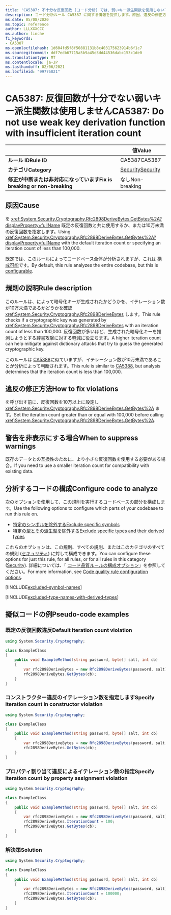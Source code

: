 ```yaml
---
title: 'CA5387: 不十分な反復回数 (コード分析) では、弱いキー派生関数を使用しないでください'
description: コード分析ルール CA5387 に関する情報を提供します。原因、違反の修正方法、非表示にするタイミングなどが含まれます。
ms.date: 05/08/2020
ms.topic: reference
author: LLLXXXCCC
ms.author: linche
f1_keywords:
- CA5387
ms.openlocfilehash: 1d604fd5f8f50881131b8c403175623914b6f1c7
ms.sourcegitcommit: ddf7edb67715a5b9a45e3dd44536dabc153c1de0
ms.translationtype: MT
ms.contentlocale: ja-JP
ms.lasthandoff: 02/06/2021
ms.locfileid: "99776021"
---
```

# <a name="ca5387-do-not-use-weak-key-derivation-function-with-insufficient-iteration-count"></a><span data-ttu-id="f2f0d-103">CA5387: 反復回数が十分でない弱いキー派生関数は使用しません</span><span class="sxs-lookup"><span data-stu-id="f2f0d-103">CA5387: Do not use weak key derivation function with insufficient iteration count</span></span>

| | <span data-ttu-id="f2f0d-104">値</span><span class="sxs-lookup"><span data-stu-id="f2f0d-104">Value</span></span> |
|-|-|
| <span data-ttu-id="f2f0d-105">**ルール ID**</span><span class="sxs-lookup"><span data-stu-id="f2f0d-105">**Rule ID**</span></span> |<span data-ttu-id="f2f0d-106">CA5387</span><span class="sxs-lookup"><span data-stu-id="f2f0d-106">CA5387</span></span>|
| <span data-ttu-id="f2f0d-107">**カテゴリ**</span><span class="sxs-lookup"><span data-stu-id="f2f0d-107">**Category**</span></span> |[<span data-ttu-id="f2f0d-108">Security</span><span class="sxs-lookup"><span data-stu-id="f2f0d-108">Security</span></span>](security-warnings.md)|
| <span data-ttu-id="f2f0d-109">**修正が中断または非対応になっています**</span><span class="sxs-lookup"><span data-stu-id="f2f0d-109">**Fix is breaking or non-breaking**</span></span> |<span data-ttu-id="f2f0d-110">なし</span><span class="sxs-lookup"><span data-stu-id="f2f0d-110">Non-breaking</span></span>|

## <a name="cause"></a><span data-ttu-id="f2f0d-111">原因</span><span class="sxs-lookup"><span data-stu-id="f2f0d-111">Cause</span></span>

<span data-ttu-id="f2f0d-112">を <xref:System.Security.Cryptography.Rfc2898DeriveBytes.GetBytes%2A?displayProperty=fullName> 既定の反復回数と共に使用するか、または10万未満の反復回数を指定します。</span><span class="sxs-lookup"><span data-stu-id="f2f0d-112">Using <xref:System.Security.Cryptography.Rfc2898DeriveBytes.GetBytes%2A?displayProperty=fullName> with the default iteration count or specifying an iteration count of less than 100,000.</span></span>

<span data-ttu-id="f2f0d-113">既定では、このルールによってコードベース全体が分析されますが、これは [構成可能](#configure-code-to-analyze)です。</span><span class="sxs-lookup"><span data-stu-id="f2f0d-113">By default, this rule analyzes the entire codebase, but this is [configurable](#configure-code-to-analyze).</span></span>

## <a name="rule-description"></a><span data-ttu-id="f2f0d-114">規則の説明</span><span class="sxs-lookup"><span data-stu-id="f2f0d-114">Rule description</span></span>

<span data-ttu-id="f2f0d-115">このルールは、によって暗号化キーが生成されたかどうかを、イテレーション数が10万未満であるかどうかを確認 <xref:System.Security.Cryptography.Rfc2898DeriveBytes> します。</span><span class="sxs-lookup"><span data-stu-id="f2f0d-115">This rule checks if a cryptographic key was generated by <xref:System.Security.Cryptography.Rfc2898DeriveBytes> with an iteration count of less than 100,000.</span></span> <span data-ttu-id="f2f0d-116">反復回数が多いほど、生成された暗号化キーを推測しようとする辞書攻撃に対する軽減に役立ちます。</span><span class="sxs-lookup"><span data-stu-id="f2f0d-116">A higher iteration count can help mitigate against dictionary attacks that try to guess the generated cryptographic key.</span></span>

<span data-ttu-id="f2f0d-117">このルールは [CA5388](ca5388.md)に似ていますが、イテレーション数が10万未満であることが分析によって判断されます。</span><span class="sxs-lookup"><span data-stu-id="f2f0d-117">This rule is similar to [CA5388](ca5388.md), but analysis determines that the iteration count is less than 100,000.</span></span>

## <a name="how-to-fix-violations"></a><span data-ttu-id="f2f0d-118">違反の修正方法</span><span class="sxs-lookup"><span data-stu-id="f2f0d-118">How to fix violations</span></span>

<span data-ttu-id="f2f0d-119">を呼び出す前に、反復回数を10万以上に設定し <xref:System.Security.Cryptography.Rfc2898DeriveBytes.GetBytes%2A> ます。</span><span class="sxs-lookup"><span data-stu-id="f2f0d-119">Set the iteration count greater than or equal with 100,000 before calling <xref:System.Security.Cryptography.Rfc2898DeriveBytes.GetBytes%2A>.</span></span>

## <a name="when-to-suppress-warnings"></a><span data-ttu-id="f2f0d-120">警告を非表示にする場合</span><span class="sxs-lookup"><span data-stu-id="f2f0d-120">When to suppress warnings</span></span>

<span data-ttu-id="f2f0d-121">既存のデータとの互換性のために、より小さな反復回数を使用する必要がある場合。</span><span class="sxs-lookup"><span data-stu-id="f2f0d-121">If you need to use a smaller iteration count for compatibility with existing data.</span></span>

## <a name="configure-code-to-analyze"></a><span data-ttu-id="f2f0d-122">分析するコードの構成</span><span class="sxs-lookup"><span data-stu-id="f2f0d-122">Configure code to analyze</span></span>

<span data-ttu-id="f2f0d-123">次のオプションを使用して、この規則を実行するコードベースの部分を構成します。</span><span class="sxs-lookup"><span data-stu-id="f2f0d-123">Use the following options to configure which parts of your codebase to run this rule on.</span></span>

- [<span data-ttu-id="f2f0d-124">特定のシンボルを除外する</span><span class="sxs-lookup"><span data-stu-id="f2f0d-124">Exclude specific symbols</span></span>](#exclude-specific-symbols)
- [<span data-ttu-id="f2f0d-125">特定の型とその派生型を除外する</span><span class="sxs-lookup"><span data-stu-id="f2f0d-125">Exclude specific types and their derived types</span></span>](#exclude-specific-types-and-their-derived-types)

<span data-ttu-id="f2f0d-126">これらのオプションは、この規則、すべての規則、またはこのカテゴリのすべての規則 ([セキュリティ](security-warnings.md)) に対して構成できます。</span><span class="sxs-lookup"><span data-stu-id="f2f0d-126">You can configure these options for just this rule, for all rules, or for all rules in this category ([Security](security-warnings.md)).</span></span> <span data-ttu-id="f2f0d-127">詳細については、「 [コード品質ルールの構成オプション](../code-quality-rule-options.md)」を参照してください。</span><span class="sxs-lookup"><span data-stu-id="f2f0d-127">For more information, see [Code quality rule configuration options](../code-quality-rule-options.md).</span></span>

[!INCLUDE[excluded-symbol-names](~/includes/code-analysis/excluded-symbol-names.md)]

[!INCLUDE[excluded-type-names-with-derived-types](~/includes/code-analysis/excluded-type-names-with-derived-types.md)]

## <a name="pseudo-code-examples"></a><span data-ttu-id="f2f0d-128">擬似コードの例</span><span class="sxs-lookup"><span data-stu-id="f2f0d-128">Pseudo-code examples</span></span>

### <a name="default-iteration-count-violation"></a><span data-ttu-id="f2f0d-129">既定の反復回数違反</span><span class="sxs-lookup"><span data-stu-id="f2f0d-129">Default iteration count violation</span></span>

```csharp
using System.Security.Cryptography;

class ExampleClass
{
    public void ExampleMethod(string password, byte[] salt, int cb)
    {
        var rfc2898DeriveBytes = new Rfc2898DeriveBytes(password, salt);
        rfc2898DeriveBytes.GetBytes(cb);
    }
}
```

### <a name="specify-iteration-count-in-constructor-violation"></a><span data-ttu-id="f2f0d-130">コンストラクター違反のイテレーション数を指定します</span><span class="sxs-lookup"><span data-stu-id="f2f0d-130">Specify iteration count in constructor violation</span></span>

```csharp
using System.Security.Cryptography;

class ExampleClass
{
    public void ExampleMethod(string password, byte[] salt, int cb)
    {
        var rfc2898DeriveBytes = new Rfc2898DeriveBytes(password, salt, 100);
        rfc2898DeriveBytes.GetBytes(cb);
    }
}
```

### <a name="specify-iteration-count-by-property-assignment-violation"></a><span data-ttu-id="f2f0d-131">プロパティ割り当て違反によるイテレーション数の指定</span><span class="sxs-lookup"><span data-stu-id="f2f0d-131">Specify iteration count by property assignment violation</span></span>

```csharp
using System.Security.Cryptography;

class ExampleClass
{
    public void ExampleMethod(string password, byte[] salt, int cb)
    {
        var rfc2898DeriveBytes = new Rfc2898DeriveBytes(password, salt);
        rfc2898DeriveBytes.IterationCount = 100;
        rfc2898DeriveBytes.GetBytes(cb);
    }
}
```

### <a name="solution"></a><span data-ttu-id="f2f0d-132">解決策</span><span class="sxs-lookup"><span data-stu-id="f2f0d-132">Solution</span></span>

```csharp
using System.Security.Cryptography;

class ExampleClass
{
    public void ExampleMethod(string password, byte[] salt, int cb)
    {
        var rfc2898DeriveBytes = new Rfc2898DeriveBytes(password, salt);
        rfc2898DeriveBytes.IterationCount = 100000;
        rfc2898DeriveBytes.GetBytes(cb);
    }
}
```
